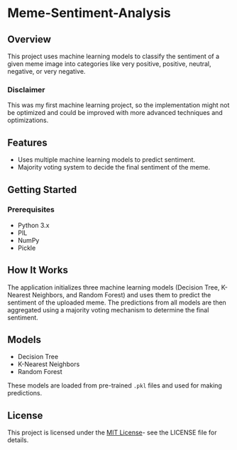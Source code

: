 # Meme-Sentiment-Analysis

## Overview
This project uses machine learning models to classify the sentiment of a given meme image into categories like very positive, positive, neutral, negative, or very negative.

### Disclaimer
This was my first machine learning project, so the implementation might not be optimized and could be improved with more advanced techniques and optimizations.

## Features
- Uses multiple machine learning models to predict sentiment.
- Majority voting system to decide the final sentiment of the meme.

## Getting Started

### Prerequisites
- Python 3.x
- PIL
- NumPy
- Pickle

## How It Works
The application initializes three machine learning models (Decision Tree, K-Nearest Neighbors, and Random Forest) and uses them to predict the sentiment of the uploaded meme. The predictions from all models are then aggregated using a majority voting mechanism to determine the final sentiment.

## Models
- Decision Tree
- K-Nearest Neighbors
- Random Forest

These models are loaded from pre-trained `.pkl` files and used for making predictions.

## License
This project is licensed under the [MIT License](https://opensource.org/license/MIT)- see the LICENSE file for details.
